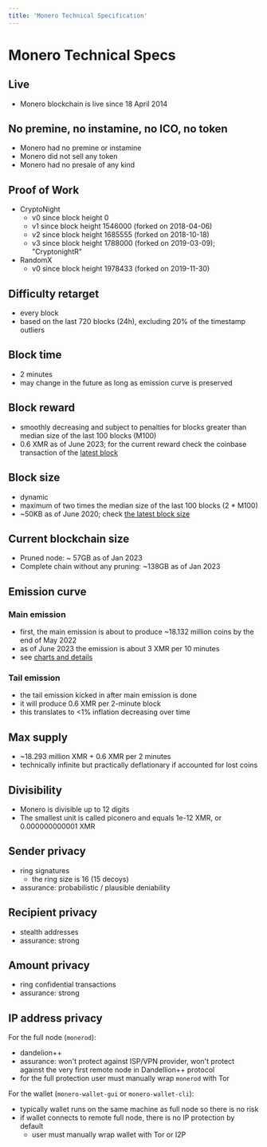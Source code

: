 ```yaml
---
title: 'Monero Technical Specification'
---
```

# Monero Technical Specs

## Live

* Monero blockchain is live since 18 April 2014

## No premine, no instamine, no ICO, no token

* Monero had no premine or instamine
* Monero did not sell any token
* Monero had no presale of any kind

## Proof of Work

* CryptoNight
    * v0 since block height 0
    * v1 since block height 1546000 (forked on 2018-04-06)
    * v2 since block height 1685555 (forked on 2018-10-18)
    * v3 since block height 1788000 (forked on 2019-03-09); "CryptonightR"
* RandomX
    * v0 since block height 1978433 (forked on 2019-11-30)

## Difficulty retarget

* every block
* based on the last 720 blocks (24h), excluding 20% of the timestamp
  outliers

## Block time

* 2 minutes
* may change in the future as long as emission curve is preserved

## Block reward

* smoothly decreasing and subject to penalties for blocks greater than
  median size of the last 100 blocks (M100)
* 0.6 XMR as of June 2023; for the current reward check the coinbase
  transaction of the [latest block](https://xmrchain.net/)

## Block size

* dynamic
* maximum of two times the median size of the last 100 blocks (2 * M100)
* ~50KB as of June 2020; check [the latest block
  size](https://bitinfocharts.com/comparison/monero-size.html#3m)

## Current blockchain size

* Pruned node: ~ 57GB as of Jan 2023
* Complete chain without any pruning: ~138GB as of Jan 2023

## Emission curve

### Main emission

* first, the main emission is about to produce ~18.132 million coins by the
  end of May 2022
* as of June 2023 the emission is about 3 XMR per 10 minutes
* see [charts and
  details](https://www.reddit.com/r/Monero/comments/512kwh/useful_for_learning_about_monero_coin_emission/)

### Tail emission

* the tail emission kicked in after main emission is done
* it will produce 0.6 XMR per 2-minute block
* this translates to <1% inflation decreasing over time

## Max supply

* ~18.293 million XMR + 0.6 XMR per 2 minutes
* technically infinite but practically deflationary if accounted for lost
  coins

## Divisibility

* Monero is divisible up to 12 digits
* The smallest unit is called piconero and equals 1e-12 XMR, or
  0.000000000001 XMR

## Sender privacy

* ring signatures
    * the ring size is 16 (15 decoys)
* assurance: probabilistic / plausible deniability

## Recipient privacy

* stealth addresses
* assurance: strong

## Amount privacy

* ring confidential transactions
* assurance: strong

## IP address privacy

For the full node (`monerod`):

* dandelion++
* assurance: won't protect against ISP/VPN provider, won't protect against
  the very first remote node in Dandellion++ protocol
* for the full protection user must manually wrap `monerod` with Tor

For the wallet (`monero-wallet-gui` or `monero-wallet-cli`):

* typically wallet runs on the same machine as full node so there is no risk
* if wallet connects to remote full node, there is no IP protection by
  default
    * user must manually wrap wallet with Tor or I2P
